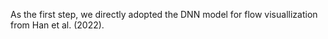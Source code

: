 As the first step, we directly adopted the DNN model for flow visuallization from Han et al. (2022).
